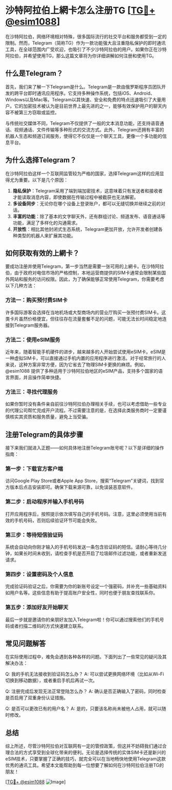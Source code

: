 # 沙特阿拉伯上網卡怎么注册TG [[TG💪+ @esim1088](https://t.me/s/esim1088)]

在沙特阿拉伯，网络环境相对特殊，很多国际流行的社交平台和服务都受到一定的限制。然而，Telegram（简称TG）作为一款功能强大且注重隐私保护的即时通讯工具，在全球范围内广受欢迎，也吸引了不少沙特阿拉伯的用户。如果你正在沙特阿拉伯，并希望使用TG，那么这篇文章将为你详细讲解如何注册和使用TG。

## 什么是Telegram？

首先，我们来了解一下Telegram是什么。Telegram是一款由俄罗斯程序员团队开发的跨平台即时通讯应用程序。它支持多种操作系统，包括iOS、Android、Windows以及Mac等。Telegram以其快速、安全和免费的特点迅速吸引了大量用户。它的加密技术被认为是目前世界上最先进的之一，能够有效保护用户的聊天内容不被第三方窃取或监控。

与传统社交媒体不同，Telegram不仅提供了一般的文本消息功能，还支持语音通话、视频通话、文件传输等多种形式的交流方式。此外，Telegram还拥有丰富的机器人生态和频道订阅服务，使得它不仅仅是一个聊天工具，更像一个多功能的信息平台。

## 为什么选择Telegram？

在沙特阿拉伯这样一个互联网监管较为严格的国家，选择Telegram这样的应用显得尤为重要。以下是几个原因：

1. **隐私保护**：Telegram采用了端到端加密技术，这意味着只有发送者和接收者才能读取消息内容，即使数据在传输过程中被截获也无法解密。
2. **多设备同步**：无论你在哪个设备上登录账户，都可以无缝切换并继续之前的对话。
3. **丰富的功能**：除了基本的文字聊天外，还有群组讨论、频道发布、语音通话等功能，满足了多样化的沟通需求。
4. **开放性**：相比其他封闭式生态系统，Telegram更加开放，允许开发者创建各种类型的机器人来扩展其功能。

## 如何获取有效的上網卡？

要成功注册并使用Telegram，第一步当然是需要一张可用的上網卡。在沙特阿拉伯，由于政府对电信市场的严格控制，本地运营商提供的SIM卡通常会限制某些国外网站和服务的访问权限。因此，为了确保能够正常使用Telegram，你需要考虑以下几种方法：

### 方法一：购买预付费SIM卡
许多国际游客会选择在当地机场或大型商场内的营业厅购买一张预付费SIM卡。这类卡片虽然价格便宜，但往往存在流量套餐不足的问题，可能无法长时间稳定地连接到Telegram服务器。

### 方法二：使用eSIM服务
近年来，随着智能手机硬件的进步，越来越多的人开始尝试使用eSIM卡。eSIM是一种虚拟SIM卡，可以直接通过手机内置的应用程序进行激活。对于经常旅行的人来说，这种方案非常方便，因为它省去了物理SIM卡更换的麻烦。例如，@esim1088 提供了多种适用于沙特阿拉伯地区的eSIM产品，支持多个国家的语言界面，并且操作简单快捷。

### 方法三：寻找代理服务
如果你暂时没有条件亲自前往沙特阿拉伯办理相关手续，也可以考虑借助一些专业的代理公司帮忙完成开户流程。不过需要注意的是，在选择此类服务商时一定要谨慎核实其资质和服务质量，避免上当受骗。

## 注册Telegram的具体步骤

接下来我们就进入正题——如何具体地注册Telegram账号呢？以下是详细的操作指南：

### 第一步：下载官方客户端
访问Google Play Store或者Apple App Store，搜索“Telegram”关键词，找到官方版本后点击安装即可。确保下载来源可靠，以免误装恶意软件。

### 第二步：启动程序并输入手机号码
打开应用程序后，按照提示依次填写自己的手机号码。注意，这里必须使用当前有效的手机号码，否则后续验证环节可能会失败。

### 第三步：等待短信验证码
系统会自动向你刚才输入的手机号码发送一条包含验证码的短信。请耐心等待几分钟，如果长时间未收到，请检查手机是否开启了垃圾邮件过滤功能，或者重新发送请求。

### 第四步：设置密码及个人信息
完成验证码验证之后，你需要为你的新账号设定一个强密码，并补充一些基础资料如用户名等。这些信息有助于提高账户安全性，同时也便于朋友查找联系你。

### 第五步：添加好友开始聊天
最后一步就是邀请你的亲朋好友加入Telegram啦！你可以通过搜索他们的手机号码或者扫描二维码的方式快速建立联系。

## 常见问题解答

在实际使用过程中，难免会遇到各种各样的问题。下面列出了一些常见的疑问及其解决办法：

Q: 我的手机无法接收到验证码怎么办？
A: 可以尝试更换网络环境（比如从Wi-Fi切换到移动数据），或者重启手机后再试一次。

Q: 注册完成后发现无法正常登陆怎么办？
A: 确认是否正确输入了密码，同时检查是否启用了双重身份认证措施。

Q: 是否可以更改已有的用户名？
A: 是的，只要该名称尚未被他人占用，就可以随时修改。

## 总结

综上所述，尽管沙特阿拉伯对互联网有一定的管控政策，但这并不妨碍我们通过合理合法的方式享受到全球化带来的便利。无论是选择传统的实体SIM卡还是新兴的eSIM技术，只要掌握了正确的技巧，就完全可以在当地畅快地使用Telegram这款优秀的通讯工具。希望本文能帮助到每一位想要了解如何在沙特阿拉伯注册TG的朋友！

[[TG💪+ @esim1088](https://t.me/s/esim1088) ![Image](https://i.postimg.cc/4NQfJmqS/Snipaste-2025-05-13-00-14-12.png)]